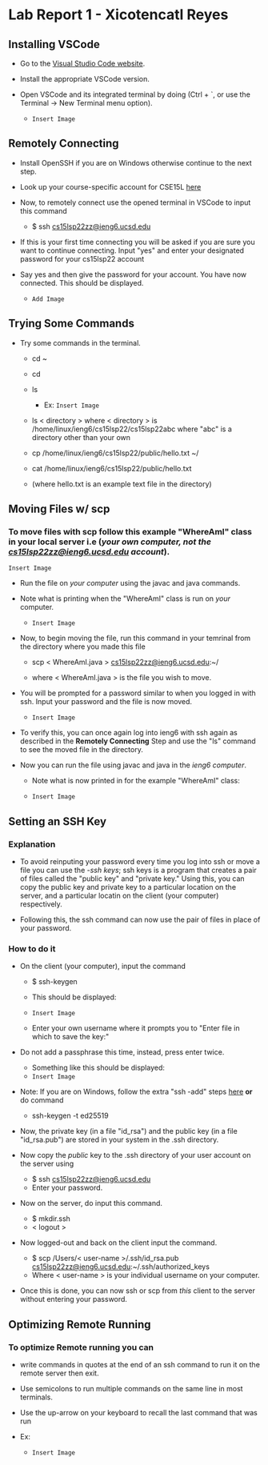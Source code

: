 # Lab Report 1 - Xicotencatl Reyes

## Installing VSCode

* Go to the [Visual Studio Code website](https://code.visualstudio.com/).

 * Install the appropriate VSCode version.

 * Open VSCode and its integrated terminal by doing (Ctrl + `, or use the Terminal -> New Terminal menu option).
   * `Insert Image`

## Remotely Connecting

 * Install OpenSSH if you are on Windows otherwise continue to the next step.

* Look up your course-specific account for CSE15L [here](https://sdacs.ucsd.edu/~icc/index.php)

* Now, to remotely connect use the opened terminal in VSCode to input this command 
  * $ ssh cs15lsp22zz@ieng6.ucsd.edu

* If this is your first time connecting you will be asked if you are sure you want to continue connecting. Input "yes" and enter your designated password for your cs15lsp22 account

* Say yes and then give the password for your account. You have now connected. This should be displayed.
  * `Add Image`

## Trying Some Commands

 * Try some commands in the terminal.
   * cd ~
   * cd
   * ls
     * Ex: `Insert Image`

   * ls < directory > where < directory > is /home/linux/ieng6/cs15lsp22/cs15lsp22abc where "abc" is a directory other than your own
   * cp /home/linux/ieng6/cs15lsp22/public/hello.txt ~/
   * cat /home/linux/ieng6/cs15lsp22/public/hello.txt

   * (where hello.txt is an example text file in the directory)


## Moving Files w/ scp

### To move files with scp follow this example "WhereAmI" class in your **local server** i.e (*your own computer, not the cs15lsp22zz@ieng6.ucsd.edu account*).

`Insert Image` 

* Run the file on *your computer* using the javac and java commands.

* Note what is printing when the "WhereAmI" class is run on *your* computer.
  * `Insert Image`

* Now, to begin moving the file, run this command in your temrinal from the directory where you made this file
  * scp < WhereAmI.java > cs15lsp22zz@ieng6.ucsd.edu:~/

  * where < WhereAmI.java > is the file you wish to move.

* You will be prompted for a password similar to when you logged in with ssh. Input your password and the file is now moved.
  * `Insert Image`

* To verify this, you can once again log into ieng6 with ssh again as described in the **Remotely Connecting** Step and use the "ls" command to see the moved file in the directory.

* Now you can run the file using javac and java in the *ieng6 computer*.

  * Note what is now printed in for the example "WhereAmI" class:

  * `Insert Image` 

## Setting an SSH Key

### Explanation
* To avoid reinputing your password every time you log into ssh or move a file you can use the *-ssh keys*; ssh keys is a program that creates a pair of files called the "public key" and "private key." Using this, you can copy the public key and private key to a particular location on the server, and a particular locatin on the client (your computer) respectively. 

* Following this, the ssh command can now use the pair of files in place of  your password.

### How to do it

* On the client (your computer), input the command
  * $ ssh-keygen

  * This should be displayed:
  * `Insert Image`
  * Enter your own username where it prompts you to "Enter file in which to save the key:"

* Do not add a passphrase this time, instead, press enter twice. 
  * Something like this should be displayed:
  * `Insert Image`

* Note: If you are on Windows, follow the extra "ssh -add" steps [here](https://docs.microsoft.com/en-us/windows-server/administration/openssh/openssh_keymanagement#user-key-generation) **or** do command
  *  ssh-keygen -t ed25519

* Now, the private key (in a file "id_rsa") and the public key (in a file "id_rsa.pub") are stored in your system in the .ssh directory. 

* Now copy the *public* key to the .ssh directory of your user account on the server using
  * $ ssh cs15lsp22zz@ieng6.ucsd.edu
  * Enter your password.

* Now on the server, do input this command.
  * $ mkdir.ssh
  * < logout >

* Now logged-out and back on the client input the command.
  * $ scp /Users/< user-name >/.ssh/id_rsa.pub cs15lsp22zz@ieng6.ucsd.edu:~/.ssh/authorized_keys
  * Where < user-name > is your individual username on your computer.

* Once this is done, you can now ssh or scp from *this* client to the server without entering your password. 


## Optimizing Remote Running

### To optimize Remote running you can 
* write commands in quotes at the end of an ssh command to run it on the remote server then exit. 
 
* Use semicolons to run multiple commands on the same line in most terminals. 

* Use the up-arrow on your keyboard to recall the last command that was run

* Ex: 
  *  `Insert Image`

